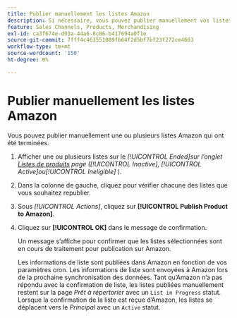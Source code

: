 ```yaml
---
title: Publier manuellement les listes Amazon
description: Si nécessaire, vous pouvez publier manuellement vos listes Amazon terminées à partir de votre administrateur Commerce.
feature: Sales Channels, Products, Merchandising
exl-id: ca3f674e-d93a-44a6-8c06-b417694a0f1e
source-git-commit: 7fff4c463551089fb64f2d5bf7bf23f272ce4663
workflow-type: tm+mt
source-wordcount: '150'
ht-degree: 0%

---
```


# Publier manuellement les listes Amazon

Vous pouvez publier manuellement une ou plusieurs listes Amazon qui ont été terminées.

1. Afficher une ou plusieurs listes sur le _[!UICONTROL Ended]_sur l’onglet [Listes de produits](./managing-product-listings.md) page (_[!UICONTROL Inactive]_, _[!UICONTROL Active]_ou_[!UICONTROL Ineligible]_ ).

1. Dans la colonne de gauche, cliquez pour vérifier chacune des listes que vous souhaitez republier.

1. Sous _[!UICONTROL Actions]_, cliquez sur **[!UICONTROL Publish Product to Amazon]**.

1. Cliquez sur **[!UICONTROL OK]** dans le message de confirmation.

   Un message s’affiche pour confirmer que les listes sélectionnées sont en cours de traitement pour publication sur Amazon.

   Les informations de liste sont publiées dans Amazon en fonction de vos paramètres cron. Les informations de liste sont envoyées à Amazon lors de la prochaine synchronisation des données. Tant qu’Amazon n’a pas répondu avec la confirmation de liste, les listes publiées manuellement restent sur la page _Prêt à répertorier_ avec un `List in Progress` statut. Lorsque la confirmation de la liste est reçue d’Amazon, les listes se déplacent vers le _Principal_ avec un `Active` statut.
